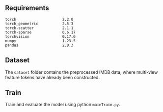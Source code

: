 ## Requirements
```
torch                     2.2.0
torch_geometric           2.5.3
torch-scatter             2.1.1
torch-sparse              0.6.17
torchvision               0.17.0
numpy                     1.23.5
pandas                    2.0.3
```

## Dataset
The `dataset` folder contains the preprocessed IMDB data, where multi-view feature tokens have already been constructed.

## Train
Train and evaluate the model using python `mainTrain.py`.
